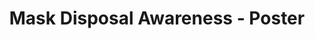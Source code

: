 ---
publishDate: 2021-06-30T00:00:00Z
title: 'Mask Disposal Awareness - Poster'
excerpt: An idea for a poster that sparkled after seeing too many incorrectly disposed face masks.
category: graphic design
image: ~/assets/images/gfx/GFX_Poster_2.png
tags:
  - poster
  - graphic-design
url: https://www.behance.net/gallery/164154077/Masks-Disposal-Awareness-Poster
urlIcon: tabler:brand-behance
buttonText: Check out the project
---